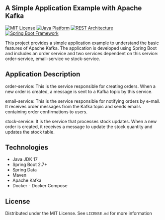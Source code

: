## A Simple Application Example with Apache Kafka

<a name="readme-top"></a>

[![MIT License][license-shield]][license-url]
[![Java Platform](https://img.shields.io/badge/platform-Java-blue.svg)](https://docs.oracle.com/en/java/)
[![REST Architecture](https://img.shields.io/badge/architecture-REST-5DADE2.svg)](http://www.vogella.com/tutorials/REST/article.html)
[![Spring Boot Framework](https://img.shields.io/badge/framework-Spring%20Boot-brightgreen.svg)](https://projects.spring.io/spring-boot/)

This project provides a simple application example to understand the basic features of Apache Kafka. The application is developed using Spring Boot and includes an order service and two services dependent on this service: order-service, email-service ve stock-service.

## Application Description

order-service: This is the service responsible for creating orders. When a new order is created, a message is sent to a Kafka topic by this service.

email-service: This is the service responsible for notifying orders by e-mail. It receives order messages from the Kafka topic and sends emails containing order confirmations to users.

stock-service: It is the service that processes stock updates. When a new order is created, it receives a message to update the stock quantity and updates the stock table.

## Technologies
- Java JDK 17
- Spring Boot 2.7+
- Spring Data
- Maven
- Apache Kafka
- Docker - Docker Compose


<!-- LICENSE -->
## License

Distributed under the MIT License. See `LICENSE.md` for more information


[license-shield]: https://img.shields.io/badge/license-MIT%20License-green.svg
[license-url]: [https://github.com/mertbesirli/ticket-app/blob/main/LICENSE](https://github.com/mertbesirli/kafka-app/blob/main/LICENSE)
